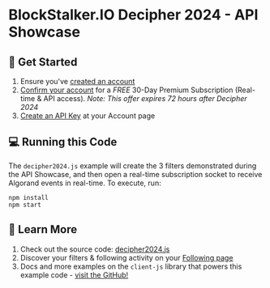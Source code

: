 # BlockStalker.IO Decipher 2024 - API Showcase

## 🚀 Get Started

1. Ensure you've [created an account](https://blockstalker.io/register)
1. [Confirm your account](https://blockstalker.io/account) for a *FREE* 30-Day Premium Subscription (Real-time & API access).  *Note: This offer expires 72 hours after Decipher 2024*
1. [Create an API Key](https://blockstalker.io/account) at your Account page

## 💻 Running this Code

The `decipher2024.js` example will create the 3 filters demonstrated during the API Showcase, and then open a real-time subscription socket to receive Algorand events in real-time.  To execute, run:

```
npm install
npm start
```

## 🏫 Learn More

1. Check out the source code: [decipher2024.js](https://github.com/BlockStalker/decipher-2024)
1. Discover your filters & following activity on your [Following page](https://blockstalker.io/following)
1. Docs and more examples on the `client-js` library that powers this example code - [visit the GitHub!](https://github.com/BlockStalker/client-js)